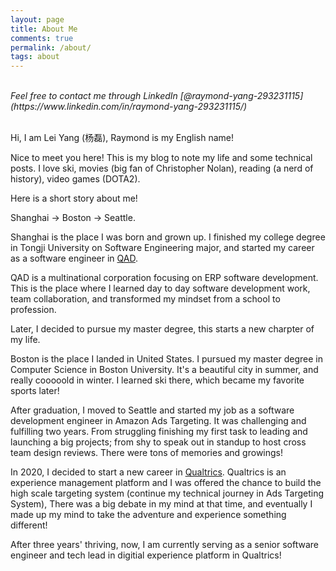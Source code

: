 ```yaml
---
layout: page
title: About Me
comments: true
permalink: /about/
tags: about
---
```


<br>
<i>
Feel free to contact me through LinkedIn [@raymond-yang-293231115](https://www.linkedin.com/in/raymond-yang-293231115/)
</i>
<br>
<br>


Hi, I am Lei Yang (杨磊), Raymond is my English name!

Nice to meet you here! This is my blog to note my life and some technical posts. I love ski, movies (big fan of Christopher Nolan), reading (a nerd of history), video games (DOTA2).

Here is a short story about me!

Shanghai -> Boston -> Seattle.

Shanghai is the place I was born and grown up. I finished my college degree in Tongji University on Software Engineering major, and started my career as a software engineer in [QAD][13].

QAD is a multinational corporation focusing on ERP software development. This is the place where I learned day to day software development work, team collaboration, and transformed my mindset from a school to profession.

Later, I decided to pursue my master degree, this starts a new charpter of my life.

Boston is the place I landed in United States. I pursued my master degree in Computer Science in Boston University. It's a beautiful city in summer, and really cooooold in winter. I learned ski there, which became my favorite sports later!

After graduation, I moved to Seattle and started my job as a software development engineer in Amazon Ads Targeting. It was challenging and fulfilling two years. From struggling finishing my first task to leading and launching a big projects; from shy to speak out in standup to host cross team design reviews. There were tons of memories and growings!

In 2020, I decided to start a new career in [Qualtrics][3]. Qualtrics is an experience management platform and I was offered the chance to build the high scale targeting system (continue my technical journey in Ads Targeting System), There was a big debate in my mind at that time, and eventually I made up my mind to take the adventure and experience something different!

After three years' thriving, now, I am currently serving as a senior software engineer and tech lead in digitial experience platform in Qualtrics!



[1]: /assets/about_me_page.jpg
[2]: http://www.cnblogs.com/Raymond-Yang/
[3]: https://www.qualtrics.com/
[4]: https://www.bu.edu/cs/
[5]: http://sse.tongji.edu.cn/En/Default
[6]: https://github.com/ray-young
[7]: http://www.qad.com/about
[8]: https://www.sap.com/about.html
[9]: none
[10]: https://aws.amazon.com/pinpoint/
[11]: https://en.wikipedia.org/wiki/Amazon_(company)
[12]: https://www.linkedin.com/in/raymond-yang-293231115/
[13]: https://en.wikipedia.org/wiki/QAD_Inc
